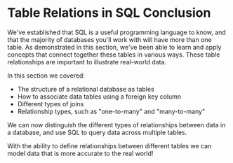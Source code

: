 # Table Relations in SQL Conclusion

We've established that SQL is a useful programming language to know, and that
the majority of databases you'll work with will have more than one table. As
demonstrated in this section, we've been able to learn and apply concepts that
connect together these tables in various ways. These table relationships are
important to illustrate real-world data.

In this section we covered:

- The structure of a relational database as tables
- How to associate data tables using a foreign key column
- Different types of joins
- Relationship types, such as "one-to-many" and "many-to-many"

We can now distinguish the different types of relationships between data in a
database, and use SQL to query data across multiple tables.

With the ability to define relationships between different tables we can model
data that is more accurate to the real world!
